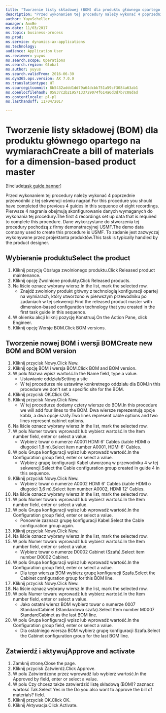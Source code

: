 ```yaml
--- 
title: "Tworzenie listy składowej (BOM) dla produktu głównego opartego na wymiarach"
description: "Przed wykonaniem tej procedury należy wykonać 4 poprzednie przewodniki z tej sekwencji ośmiu nagrań."
author: YuyuScheller
manager: AnnBe
ms.date: 11/03/2017
ms.topic: business-process
ms.prod: 
ms.service: dynamics-ax-applications
ms.technology: 
audience: Application User
ms.reviewer: yuyus
ms.search.scope: Operations
ms.search.region: Global
ms.author: yuyus
ms.search.validFrom: 2016-06-30
ms.dyn365.ops.version: AX 7.0.0
ms.translationtype: HT
ms.sourcegitcommit: 8b5432addd1dd79a64dcbb751a59cf3084a63ab1
ms.openlocfilehash: 05837c2b21957133729074f614a6d3d7b7c08dad
ms.contentlocale: pl-pl
ms.lasthandoff: 11/04/2017

---
```

# <a name="create-a-bill-of-materials-for-a-dimension-based-product-master"></a><span data-ttu-id="824f5-103">Tworzenie listy składowej (BOM) dla produktu głównego opartego na wymiarach</span><span class="sxs-lookup"><span data-stu-id="824f5-103">Create a bill of materials for a dimension-based product master</span></span>

[!include[task guide banner](../../includes/task-guide-banner.md)]

<span data-ttu-id="824f5-104">Przed wykonaniem tej procedury należy wykonać 4 poprzednie przewodniki z tej sekwencji ośmiu nagrań.</span><span class="sxs-lookup"><span data-stu-id="824f5-104">For this procedure you should have completed the previous 4 guides in this sequence of eight recordings.</span></span> <span data-ttu-id="824f5-105">Pierwsze 4 nagrania obejmują skonfigurowanie danych wymaganych do wykonania tej procedury.</span><span class="sxs-lookup"><span data-stu-id="824f5-105">The first 4 recordings set up data that is required to complete this procedure.</span></span> <span data-ttu-id="824f5-106">Dane wykorzystane do stworzenia tej procedury pochodzą z firmy demonstracyjnej USMF.</span><span class="sxs-lookup"><span data-stu-id="824f5-106">The demo data company used to create this procedure is USMF.</span></span> <span data-ttu-id="824f5-107">To zadanie jest zazwyczaj wykonywane przez projektanta produktów.</span><span class="sxs-lookup"><span data-stu-id="824f5-107">This task is typically handled by the product designer.</span></span>


## <a name="select-the-product"></a><span data-ttu-id="824f5-108">Wybieranie produktu</span><span class="sxs-lookup"><span data-stu-id="824f5-108">Select the product</span></span>
1. <span data-ttu-id="824f5-109">Kliknij pozycję Obsługa zwolnionego produktu.</span><span class="sxs-lookup"><span data-stu-id="824f5-109">Click Released product maintenance.</span></span>
2. <span data-ttu-id="824f5-110">Kliknij opcję Zwolnione produkty.</span><span class="sxs-lookup"><span data-stu-id="824f5-110">Click Released products.</span></span>
3. <span data-ttu-id="824f5-111">Na liście oznacz wybrany wiersz.</span><span class="sxs-lookup"><span data-stu-id="824f5-111">In the list, mark the selected row.</span></span>
    * <span data-ttu-id="824f5-112">Znajdź zwolniony produkt główny z technologią konfiguracji opartej na wymiarach, który utworzono w pierwszym przewodniku po zadaniach w tej sekwencji.</span><span class="sxs-lookup"><span data-stu-id="824f5-112">Find the released product master with dimension-based configuration technology that you created in the first task guide in this sequence.</span></span>  
4. <span data-ttu-id="824f5-113">W okienku akcji kliknij pozycję Konstruuj.</span><span class="sxs-lookup"><span data-stu-id="824f5-113">On the Action Pane, click Engineer.</span></span>
5. <span data-ttu-id="824f5-114">Kliknij opcję Wersje BOM.</span><span class="sxs-lookup"><span data-stu-id="824f5-114">Click BOM versions.</span></span>

## <a name="create-new-bom-and-bom-version"></a><span data-ttu-id="824f5-115">Tworzenie nowej BOM i wersji BOM</span><span class="sxs-lookup"><span data-stu-id="824f5-115">Create new BOM and BOM version</span></span>
1. <span data-ttu-id="824f5-116">Kliknij przycisk Nowy.</span><span class="sxs-lookup"><span data-stu-id="824f5-116">Click New.</span></span>
2. <span data-ttu-id="824f5-117">Kliknij opcję BOM i wersja BOM.</span><span class="sxs-lookup"><span data-stu-id="824f5-117">Click BOM and BOM version.</span></span>
3. <span data-ttu-id="824f5-118">W polu Nazwa wpisz wartość.</span><span class="sxs-lookup"><span data-stu-id="824f5-118">In the Name field, type a value.</span></span>
    * <span data-ttu-id="824f5-119">Ustawianie oddziału</span><span class="sxs-lookup"><span data-stu-id="824f5-119">Setting a site</span></span>  
    * <span data-ttu-id="824f5-120">W tej procedurze nie ustawimy konkretnego oddziału dla BOM.</span><span class="sxs-lookup"><span data-stu-id="824f5-120">In this procedure we don't set a specific site for the BOM.</span></span>  
4. <span data-ttu-id="824f5-121">Kliknij przycisk OK.</span><span class="sxs-lookup"><span data-stu-id="824f5-121">Click OK.</span></span>
5. <span data-ttu-id="824f5-122">Kliknij przycisk Nowy.</span><span class="sxs-lookup"><span data-stu-id="824f5-122">Click New.</span></span>
    * <span data-ttu-id="824f5-123">W tej procedurze dodamy cztery wiersze do BOM.</span><span class="sxs-lookup"><span data-stu-id="824f5-123">In this procedure we will add four lines to the BOM.</span></span> <span data-ttu-id="824f5-124">Dwa wiersze reprezentują opcje kabla, a dwa opcje szafy.</span><span class="sxs-lookup"><span data-stu-id="824f5-124">Two lines represent cable options and two lines represent cabinet options.</span></span>  
6. <span data-ttu-id="824f5-125">Na liście oznacz wybrany wiersz.</span><span class="sxs-lookup"><span data-stu-id="824f5-125">In the list, mark the selected row.</span></span>
7. <span data-ttu-id="824f5-126">W polu Numer towaru wprowadź lub wybierz wartość.</span><span class="sxs-lookup"><span data-stu-id="824f5-126">In the Item number field, enter or select a value.</span></span>
    * <span data-ttu-id="824f5-127">Wybierz towar o numerze A0001 HDMI 6' Cables (kable HDMI o długości 1,8 m).</span><span class="sxs-lookup"><span data-stu-id="824f5-127">Select item number A0001, HDMI 6' Cables.</span></span>  
8. <span data-ttu-id="824f5-128">W polu Grupa konfiguracji wpisz lub wprowadź wartość.</span><span class="sxs-lookup"><span data-stu-id="824f5-128">In the Configuration group field, enter or select a value.</span></span>
    * <span data-ttu-id="824f5-129">Wybierz grupę konfiguracji Kabel utworzoną w przewodniku 4 w tej sekwencji.</span><span class="sxs-lookup"><span data-stu-id="824f5-129">Select the Cable configuration group created in guide 4 in this sequence.</span></span>  
9. <span data-ttu-id="824f5-130">Kliknij przycisk Nowy.</span><span class="sxs-lookup"><span data-stu-id="824f5-130">Click New.</span></span>
    * <span data-ttu-id="824f5-131">Wybierz towar o numerze A0002 HDMI 6' Cables (kable HDMI o długości 3,6 m).</span><span class="sxs-lookup"><span data-stu-id="824f5-131">Select item number A0002, HDMI 12' Cables.</span></span>  
10. <span data-ttu-id="824f5-132">Na liście oznacz wybrany wiersz.</span><span class="sxs-lookup"><span data-stu-id="824f5-132">In the list, mark the selected row.</span></span>
11. <span data-ttu-id="824f5-133">W polu Numer towaru wprowadź lub wybierz wartość.</span><span class="sxs-lookup"><span data-stu-id="824f5-133">In the Item number field, enter or select a value.</span></span>
12. <span data-ttu-id="824f5-134">W polu Grupa konfiguracji wpisz lub wprowadź wartość.</span><span class="sxs-lookup"><span data-stu-id="824f5-134">In the Configuration group field, enter or select a value.</span></span>
    * <span data-ttu-id="824f5-135">Ponownie zaznacz grupę konfiguracji Kabel.</span><span class="sxs-lookup"><span data-stu-id="824f5-135">Select the Cable configuration group again.</span></span>  
13. <span data-ttu-id="824f5-136">Kliknij przycisk Nowy.</span><span class="sxs-lookup"><span data-stu-id="824f5-136">Click New.</span></span>
14. <span data-ttu-id="824f5-137">Na liście oznacz wybrany wiersz.</span><span class="sxs-lookup"><span data-stu-id="824f5-137">In the list, mark the selected row.</span></span>
15. <span data-ttu-id="824f5-138">W polu Numer towaru wprowadź lub wybierz wartość.</span><span class="sxs-lookup"><span data-stu-id="824f5-138">In the Item number field, enter or select a value.</span></span>
    * <span data-ttu-id="824f5-139">Wybierz towar o numerze D0002 Cabinet (Szafa).</span><span class="sxs-lookup"><span data-stu-id="824f5-139">Select item number D0002 Cabinet.</span></span>  
16. <span data-ttu-id="824f5-140">W polu Grupa konfiguracji wpisz lub wprowadź wartość.</span><span class="sxs-lookup"><span data-stu-id="824f5-140">In the Configuration group field, enter or select a value.</span></span>
    * <span data-ttu-id="824f5-141">Dla tego wiersza BOM wybierz grupę konfiguracji Szafa.</span><span class="sxs-lookup"><span data-stu-id="824f5-141">Select the Cabinet configuration group for this BOM line.</span></span>  
17. <span data-ttu-id="824f5-142">Kliknij przycisk Nowy.</span><span class="sxs-lookup"><span data-stu-id="824f5-142">Click New.</span></span>
18. <span data-ttu-id="824f5-143">Na liście oznacz wybrany wiersz.</span><span class="sxs-lookup"><span data-stu-id="824f5-143">In the list, mark the selected row.</span></span>
19. <span data-ttu-id="824f5-144">W polu Numer towaru wprowadź lub wybierz wartość.</span><span class="sxs-lookup"><span data-stu-id="824f5-144">In the Item number field, enter or select a value.</span></span>
    * <span data-ttu-id="824f5-145">Jako ostatni wiersz BOM wybierz towar o numerze 0007 StandardCabinet (Standardowa szafa).</span><span class="sxs-lookup"><span data-stu-id="824f5-145">Select Item number M0007 StandardCabinet as the last BOM line.</span></span>  
20. <span data-ttu-id="824f5-146">W polu Grupa konfiguracji wpisz lub wprowadź wartość.</span><span class="sxs-lookup"><span data-stu-id="824f5-146">In the Configuration group field, enter or select a value.</span></span>
    * <span data-ttu-id="824f5-147">Dla ostatniego wiersza BOM wybierz grupę konfiguracji Szafa.</span><span class="sxs-lookup"><span data-stu-id="824f5-147">Select the Cabinet configuration group for the last BOM line.</span></span>  

## <a name="approve-and-activate"></a><span data-ttu-id="824f5-148">Zatwierdź i aktywuj</span><span class="sxs-lookup"><span data-stu-id="824f5-148">Approve and activate</span></span>
1. <span data-ttu-id="824f5-149">Zamknij stronę.</span><span class="sxs-lookup"><span data-stu-id="824f5-149">Close the page.</span></span>
2. <span data-ttu-id="824f5-150">Kliknij przycisk Zatwierdź.</span><span class="sxs-lookup"><span data-stu-id="824f5-150">Click Approve.</span></span>
3. <span data-ttu-id="824f5-151">W polu Zatwierdzone przez wprowadź lub wybierz wartość.</span><span class="sxs-lookup"><span data-stu-id="824f5-151">In the Approved by field, enter or select a value.</span></span>
4. <span data-ttu-id="824f5-152">W polu Czy chcesz także zatwierdzić listę składową (BOM)? zaznacz wartość Tak.</span><span class="sxs-lookup"><span data-stu-id="824f5-152">Select Yes in the Do you also want to approve the bill of materials? field.</span></span>
5. <span data-ttu-id="824f5-153">Kliknij przycisk OK.</span><span class="sxs-lookup"><span data-stu-id="824f5-153">Click OK.</span></span>
6. <span data-ttu-id="824f5-154">Kliknij Aktywacja.</span><span class="sxs-lookup"><span data-stu-id="824f5-154">Click Activate.</span></span>


